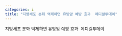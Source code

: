 ```yaml
---
categories: i
title: "지방세포 분화 억제하면 유방암 예방 효과  메디컬투데이"
---
```

지방세포 분화 억제하면 유방암 예방 효과&nbsp;&nbsp;메디컬투데이